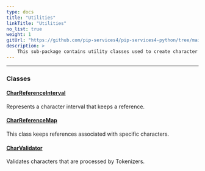 ```yaml
---
type: docs
title: "Utilities"
linkTitle: "Utilities"
no_list: true
weight: 1
gitUrl: "https://github.com/pip-services4/pip-services4-python/tree/main/pip-services4-expressions-python"
description: >
    This sub-package contains utility classes used to create character intervals, keep references associated with specific characters, and char validators.
---
```

---
<div class="module-body"> 

### Classes

#### [CharReferenceInterval](char_reference_interval)
Represents a character interval that keeps a reference.

#### [CharReferenceMap](char_reference_map)
This class keeps references associated with specific characters.

#### [CharValidator](char_validator)
Validates characters that are processed by Tokenizers.


</div>


